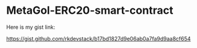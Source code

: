 # MetaGol-ERC20-smart-contract

Here is my gist link:

https://gist.github.com/rkdevstack/b17bd1827d9e06ab0a7fa9d9aa8cf654
